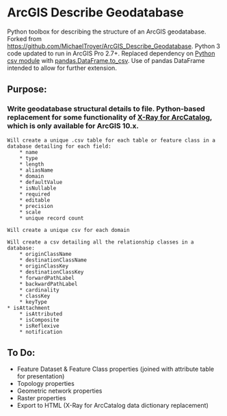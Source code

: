 # ArcGIS Describe Geodatabase
Python toolbox for describing the structure of an ArcGIS geodatabase. Forked from https://github.com/MichaelTroyer/ArcGIS_Describe_Geodatabase.
Python 3 code updated to run in ArcGIS Pro 2.7+.
Replaced dependency on [Python csv module](https://docs.python.org/3/library/csv.html) with [pandas.DataFrame.to_csv](https://pandas.pydata.org/pandas-docs/stable/reference/api/pandas.DataFrame.to_csv.html). Use of pandas DataFrame intended to allow for further extension.

## Purpose:
### Write geodatabase structural details to file. Python-based replacement for some functionality of [X-Ray for ArcCatalog](https://www.arcgis.com/home/item.html?id=9ea218ff575f4a5195e01a2cae03a0ae), which is only available for ArcGIS 10.x.

    Will create a unique .csv table for each table or feature class in a database detailing for each field:
        * name
        * type
        * length
        * aliasName
        * domain
        * defaultValue
        * isNullable
        * required
        * editable
        * precision
        * scale
        * unique record count
        
    Will create a unique csv for each domain
    
    Will create a csv detailing all the relationship classes in a database:
        * originClassName
        * destinationClassName
        * originClassKey
        * destinationClassKey
        * forwardPathLabel
        * backwardPathLabel
        * cardinality
        * classKey
        * keyType
	* isAttachment
        * isAttributed
        * isComposite
        * isReflexive
        * notification

## To Do:

- Feature Dataset & Feature Class properties (joined with attribute table for presentation)
- Topology properties
- Geometric network properties
- Raster properties
- Export to HTML (X-Ray for ArcCatalog data dictionary replacement)
